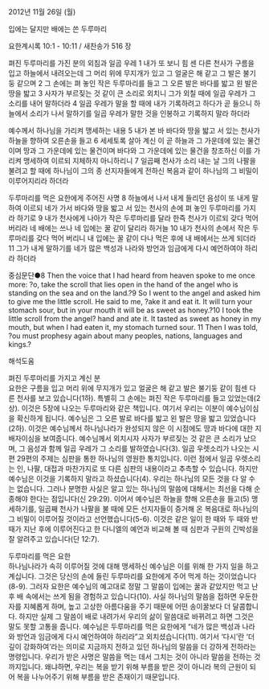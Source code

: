 2012년 11월 26일 (월)

입에는 달지만 배에는 쓴 두루마리



요한계시록 10:1 - 10:11 / 새찬송가 516 장


펴진 두루마리를 가진 분의 외침과 일곱 우레
1 내가 또 보니 힘 센 다른 천사가 구름을 입고 하늘에서 내려오는데 그 머리 위에 무지개가 있고 그 얼굴은 해 같고 그 발은 불기둥 같으며 2 그 손에는 펴 놓인 작은 두루마리를 들고 그 오른 발은 바다를 밟고 왼 발은 땅을 밟고 3 사자가 부르짖는 것 같이 큰 소리로 외치니 그가 외칠 때에 일곱 우레가 그 소리를 내어 말하더라 4 일곱 우레가 말을 할 때에 내가 기록하려고 하다가 곧 들으니 하늘에서 소리가 나서 말하기를 일곱 우레가 말한 것을 인봉하고 기록하지 말라 하더라

예수께서 하나님을 가리켜 맹세하는 내용
5 내가 본 바 바다와 땅을 밟고 서 있는 천사가 하늘을 향하여 오른손을 들고 6 세세토록 살아 계신 이 곧 하늘과 그 가운데에 있는 물건이며 땅과 그 가운데에 있는 물건이며 바다와 그 가운데에 있는 물건을 창조하신 이를 가리켜 맹세하여 이르되 지체하지 아니하리니 7 일곱째 천사가 소리 내는 날 그의 나팔을 불려고 할 때에 하나님이 그의 종 선지자들에게 전하신 복음과 같이 하나님의 그 비밀이 이루어지리라 하더라

두루마리를 먹은 요한에게 주어진 사명 
8 하늘에서 나서 내게 들리던 음성이 또 내게 말하여 이르되 네가 가서 바다와 땅을 밟고 서 있는 천사의 손에 펴 놓인 두루마리를 가지라 하기로 9 내가 천사에게 나아가 작은 두루마리를 달라 한즉 천사가 이르되 갖다 먹어 버리라 네 배에는 쓰나 네 입에는 꿀 같이 달리라 하거늘 10 내가 천사의 손에서 작은 두루마리를 갖다 먹어 버리니 내 입에는 꿀 같이 다나 먹은 후에 내 배에서는 쓰게 되더라 11 그가 내게 말하기를 네가 많은 백성과 나라와 방언과 임금에게 다시 예언하여야 하리라 하더라


중심문단●8 Then the voice that I had heard from heaven spoke to me once more: ?o, take the scroll that lies open in the hand of the angel who is standing on the sea and on the land.?9 So I went to the angel and asked him to give me the little scroll. He said to me, ?ake it and eat it. It will turn your stomach sour, but in your mouth it will be as sweet as honey.?10 I took the little scroll from the angel? hand and ate it. It tasted as sweet as honey in my mouth, but when I had eaten it, my stomach turned sour. 11 Then I was told, ?ou must prophesy again about many peoples, nations, languages and kings.?

해석도움





펴진 두루마리를 가지고 계신 분  
요한은 구름을 입고 머리 위에 무지개가 있고 얼굴은 해 같고 발은 불기둥 같이 힘센 다른 천사를 보고 있습니다(1하). 특별히 그 손에는 펴진 작은 두루마리를 들고 있었는데(2상). 이것은 5장에 나오는 두루마리와 같은 책입니다. 여기서 우리는 이분이 예수님이심을 확신하게 됩니다. 예수님은 그 오른 발로 바다를 밟고 왼 발은 땅을 밟고 있었습니다(2하). 이것은 예수님께서 하나님나라가 완성되지 않은 이 시점에도 땅과 바다에 대한 지배자이심을 보여줍니다. 예수님께서 외치시자 사자가 부르짖는 것 같은 큰 소리가 났으며, 그 음성과 함께 일곱 우레가 그 소리를 발하였습니다(3). 일곱 우렛소리가 나오는 시편 29편의 주제는 심판을 통한 하나님의 영원한 통치입니다. 이런 점에서 일곱 우렛소리는 인, 나팔, 대접과 마찬가지로 또 다른 심판의 내용이라고 추측할 수 있습니다. 하지만 예수님은 이것을 기록하지 말라고 하셨습니다(4). 우리는 하나님의 모든 것을 다 알 수는 없습니다. 그러나 분명한 사실은 알고 있는 하나님의 말씀에 대해서는 최선을 다해 순종해야 한다는 점입니다(신 29:29). 이어서 예수님은 하늘을 향해 오른손을 들고(5) 맹세하기를, 일곱째 천사가 나팔을 불 때에 모든 선지자들이 증거해 온 복음대로 하나님의 그 비밀이 이루어질 것이라고 선언했습니다(5-6). 이것은 같은 일이 한 때와 두 때와 반 때가 지난 후에 이루어진다고 한 다니엘의 예언과 비교해 볼 때 심판과 구원의 긴박성을 잘 알려주고 있습니다(단 12:7). 

두루마리를 먹은 요한  
하나님나라가 속히 이루어질 것에 대해 맹세하신 예수님은 이를 위해 한 가지 일을 하고 계십니다. 그것은 당신의 손에 들린 두루마리를 요한에게 주어 먹게 하는 것이었습니다(8-9). 그러자 요한은 예수님의 예고대로 정말 그 말씀이 입에는 꿀과 같았지만 먹고 난 후 배 속에서는 쓰게 됨을 경험하고 있습니다(10). 사실 하나님의 말씀을 접하면 우둔한 자를 지혜롭게 하며, 높고 고상한 아름다움을 주기 때문에 어떤 송이꿀보다 더 달콤합니다. 하지만 실제 그 말씀이 배로 내려가서 우리의 삶이 말씀대로 바뀌려고 하면 그것은 말도 못할 고통을 줍니다. 예수님은 두루마리를 먹은 요한에게 “네가 많은 백성과 나라와 방언과 임금에게 다시 예언하여야 하리라”고 외치셨습니다(11). 여기서 ‘다시’란 ‘더 깊이 강화하여’라는 의미로 지금까지 전하고 있던 하나님의 말씀을 더 강하게 전하라는 명령입니다. 우리가 받은 사명은 말씀을 먹는 데서 그치는 것이 아니라 말씀을 전하는 것까지입니다. 왜냐하면, 우리는 복을 받기 위해 부름을 받은 것이 아니라 복의 근원이 되어 복을 나누어주기 위해 부름을 받은 존재이기 때문입니다.